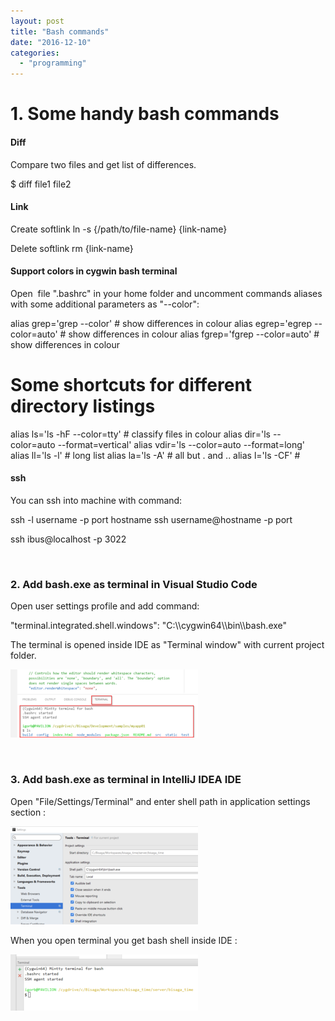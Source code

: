 ```yaml
---
layout: post
title: "Bash commands"
date: "2016-12-10"
categories: 
  - "programming"
---
```


# 1\. Some handy bash commands

#### Diff

Compare two files and get list of differences.

$ diff file1 file2

#### Link

Create softlink 
ln -s {/path/to/file-name} {link-name}

Delete softlink
rm {link-name}

#### Support colors in cygwin bash terminal

Open  file ".bashrc" in your home folder and uncomment commands aliases with some additional parameters as "--color":

alias grep='grep --color'                     # show differences in colour
alias egrep='egrep --color=auto'              # show differences in colour
alias fgrep='fgrep --color=auto'              # show differences in colour
#
# Some shortcuts for different directory listings
alias ls='ls -hF --color=tty'                 # classify files in colour
alias dir='ls --color=auto --format=vertical'
alias vdir='ls --color=auto --format=long'
alias ll='ls -l'                              # long list
alias la='ls -A'                              # all but . and ..
alias l='ls -CF'                              #

#### ssh

You can ssh into machine with command:

ssh -l username -p port hostname
ssh username@hostname -p port

ssh ibus@localhost -p 3022

 

### 2\. Add bash.exe as terminal in Visual Studio Code

Open user settings profile and add command:

"terminal.integrated.shell.windows": "C:\\\\cygwin64\\\\bin\\\\bash.exe"

The terminal is opened inside IDE as "Terminal window" with current project folder.

[![](assets/images/2017-06-15-23_39_57-settings.json-—-myapp01-—-Visual-Studio-Code-300x109.png)](http://bisaga.com/blog/wp-content/uploads/2016/12/2017-06-15-23_39_57-settings.json-—-myapp01-—-Visual-Studio-Code.png)

 

### 3\. Add bash.exe as terminal in IntelliJ IDEA IDE

Open "File/Settings/Terminal" and enter shell path in application settings section :

[![](assets/images/2017-06-15-23_42_41-Settings-300x157.png)](http://bisaga.com/blog/wp-content/uploads/2016/12/2017-06-15-23_42_41-Settings.png)

When you open terminal you get bash shell inside IDE :

[![](assets/images/2017-06-15-23_43_53-bsgtime-C__Bisaga_Workspaces_bisaga_time_server_bisaga_time-time.server--300x90.png)](http://bisaga.com/blog/wp-content/uploads/2016/12/2017-06-15-23_43_53-bsgtime-C__Bisaga_Workspaces_bisaga_time_server_bisaga_time-time.server-.png)
